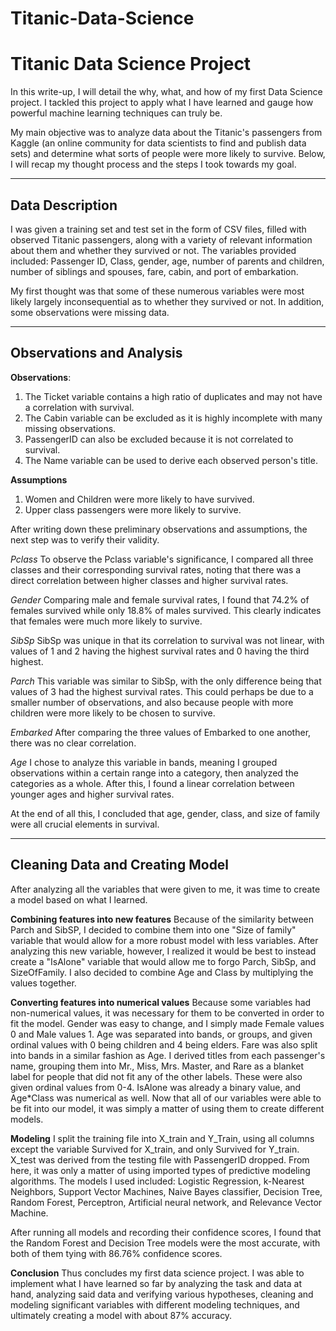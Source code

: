 # Titanic-Data-Science
Titanic Data Science Project
===================
In this write-up, I will detail the why, what, and how of my first Data Science project. I tackled this project to apply what I have learned and gauge how powerful machine learning techniques can truly be.

My main objective was to analyze data about the Titanic's passengers from Kaggle (an online community for data scientists to find and publish data sets) and determine what sorts of people were more likely to survive. Below, I will recap my thought process and the steps I took towards my goal. 


----------

Data Description
-------------
I was given a training set and test set in the form of CSV files, filled with observed Titanic passengers, along with a variety of relevant information about them and whether they survived or not. The variables provided included: Passenger ID, Class, gender, age, number of parents and children, number of siblings and spouses, fare, cabin, and port of embarkation. 

My first thought was that some of these numerous variables were most likely largely inconsequential as to whether they survived or not. In addition, some observations were missing data. 

----------


Observations and Analysis
-------------------
**Observations**:
1. The Ticket variable contains a high ratio of duplicates and may not have a correlation with survival.
2.  The Cabin variable can be excluded as it is highly incomplete with many missing observations.
3.  PassengerID can also be excluded because it is not correlated to survival.
4.  The Name variable can be used to derive each observed person's title.

**Assumptions**
1.  Women and Children were more likely to have survived.
2.  Upper class passengers were more likely to survive.

After writing down these preliminary observations and assumptions, the next step was to verify their validity. 

*Pclass*
To observe the Pclass variable's significance, I compared all three classes and their corresponding survival rates, noting that there was a direct correlation between higher classes and higher survival rates.

*Gender*
Comparing male and female survival rates, I found that 74.2% of females survived while only 18.8% of males survived. This clearly indicates that females were much more likely to survive.

*SibSp*
SibSp was unique in that its correlation to survival was not linear, with values of 1 and 2 having the highest survival rates and 0 having the third highest.

*Parch*
This variable was similar to SibSp, with the only difference being that values of 3 had the highest survival rates. This could perhaps be due to a smaller number of observations, and also because people with more children were more likely to be chosen to survive.

*Embarked*
After comparing the three values of Embarked to one another, there was no clear correlation.

*Age*
I chose to analyze this variable in bands, meaning I grouped observations within a certain range into a category, then analyzed the categories as a whole. After this, I found a linear correlation between younger ages and higher survival rates.

At the end of all this, I concluded that age, gender, class, and size of family were all crucial elements in survival.

----------


Cleaning Data and Creating Model
-------------
After analyzing all the variables that were given to me, it was time to create a model based on what I learned. 

**Combining features into new features**
Because of the similarity between Parch and SibSP, I decided to combine them into one "Size of family" variable that would allow for a more robust model with less variables. After analyzing this new variable, however, I realized it would be best to instead create a "IsAlone" variable that would allow me to forgo Parch, SibSp, and SizeOfFamily. I also decided to combine Age and Class by multiplying the values together.

**Converting features into numerical values**
Because some variables had non-numerical values, it was necessary for them to be converted in order to fit the model. Gender was easy to change, and I simply made Female values 0 and Male values 1. Age was separated into bands, or groups, and given ordinal values with 0 being children and 4 being elders. Fare was also split into bands in a similar fashion as Age. I derived titles from each passenger's name, grouping them into Mr., Miss, Mrs. Master, and Rare as a blanket label for people that did not fit any of the other labels. These were also given ordinal values from 0-4. IsAlone was already a binary value, and Age*Class was numerical as well. Now that all of our variables were able to be fit into our model, it was simply a matter of using them to create different models.

**Modeling**
I split the training file into X_train and Y_Train, using all columns except the variable Survived for X_train, and only Survived for Y_train. X_test was derived from the testing file with PassengerID dropped. From here, it was only a matter of using imported types of predictive modeling algorithms. The models I used included: Logistic Regression, k-Nearest Neighbors, Support Vector Machines, Naive Bayes classifier, Decision Tree, Random Forest, Perceptron, Artificial neural network, and Relevance Vector Machine. 

After running all models and recording their confidence scores, I found that the Random Forest and Decision Tree models were the most accurate, with both of them tying with 86.76% confidence scores.

**Conclusion**
Thus concludes my first data science project. I was able to implement what I have learned so far by analyzing the task and data at hand, analyzing said data and verifying various hypotheses, cleaning and modeling significant variables with different modeling techniques, and ultimately creating a model with about 87% accuracy. 
